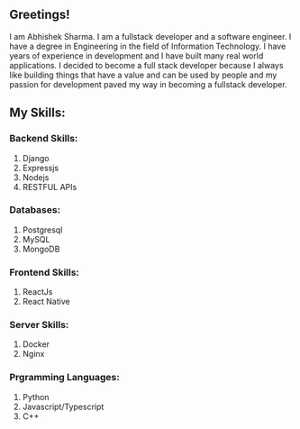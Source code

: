 ## Greetings!

I am Abhishek Sharma. I am a fullstack developer and a software engineer. I have a degree in Engineering in the field of Information Technology. I have years of experience in development and I have built many real world applications. I decided to become a full stack developer because I always like building things that have a value and can be used by people and my passion for development paved my way in becoming a fullstack developer.

## My Skills:

### Backend Skills:
1) Django
2) Expressjs
3) Nodejs
4) RESTFUL APIs

### Databases:
1) Postgresql
2) MySQL
3) MongoDB

### Frontend Skills:
1) ReactJs
2) React Native

### Server Skills:
1) Docker
2) Nginx

### Prgramming Languages:
1) Python
2) Javascript/Typescript
3) C++
